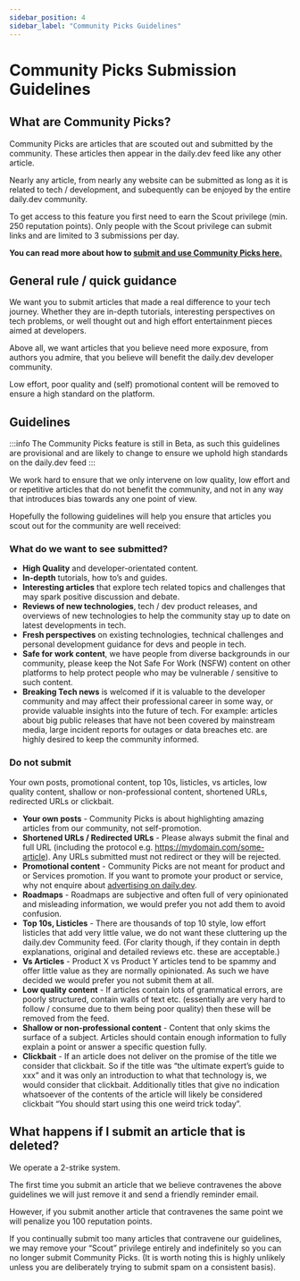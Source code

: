 ```yaml
---
sidebar_position: 4
sidebar_label: "Community Picks Guidelines"
---
```

# Community Picks Submission Guidelines

## What are Community Picks?
Community Picks are articles that are scouted out and submitted by the community. These articles then appear in the daily.dev feed like any other article.

Nearly any article, from nearly any website can be submitted as long as it is related to tech / development, and subequently can be enjoyed by the entire daily.dev community.

To get access to this feature you first need to earn the Scout privilege (min. 250 reputation points). Only people with the Scout privilege can submit links and are limited to 3 submissions per day.

**You can read more about how to [submit and use Community Picks here.](https://docs.daily.dev/docs/key-features/community-picks)** 

## General rule / quick guidance
We want you to submit articles that made a real difference to your tech journey. Whether they are in-depth tutorials, interesting perspectives on tech problems, or well thought out and high effort entertainment pieces aimed at developers.

Above all, we want articles that you believe need more exposure, from authors you admire, that you believe will benefit the daily.dev developer community.

Low effort, poor quality and (self) promotional content will be removed to ensure a high standard on the platform.

## Guidelines
:::info
The Community Picks feature is still in Beta, as such this guidelines are provisional and are likely to change to ensure we uphold high standards on the daily.dev feed
:::

We work hard to ensure that we only intervene on low quality, low effort and or repetitive articles that do not benefit the community, and not in any way that introduces bias towards any one point of view.

Hopefully the following guidelines will help you ensure that articles you scout out for the community are well received:

### What do we want to see submitted?

- **High Quality** and developer-orientated content. 
- **In-depth** tutorials, how to’s and guides.
- **Interesting articles** that explore tech related topics and challenges that may spark positive discussion and debate.
- **Reviews of new technologies**, tech / dev product releases, and overviews of new technologies to help the community stay up to date on latest developments in tech.
- **Fresh perspectives** on existing technologies, technical challenges and personal development guidance for devs and people in tech.
- **Safe for work content**, we have people from diverse backgrounds in our community, please keep the Not Safe For Work (NSFW) content on other platforms to help protect people who may be vulnerable / sensitive to such content.
- **Breaking Tech news** is welcomed if it is valuable to the developer community and may affect their professional career in some way, or provide valuable insights into the future of tech. For example: articles about big public releases that have not been covered by mainstream media, large incident reports for outages or data breaches etc. are highly desired to keep the community informed.


### Do not submit

Your own posts, promotional content, top 10s, listicles, vs articles, low quality content, shallow or non-professional content, shortened URLs, redirected URLs or clickbait.

- **Your own posts** - Community Picks is about highlighting amazing articles from our community, not self-promotion.
- **Shortened URLs / Redirected URLs** - Please always submit the final and full URL (including the protocol e.g. https://mydomain.com/some-article). Any URLs submitted must not redirect or they will be rejected.
- **Promotional content** - Community Picks are not meant for product and or Services promotion. If you want to promote your product or service, why not enquire about [advertising on daily.dev](https://promote.daily.dev/).
- **Roadmaps** - Roadmaps are subjective and often full of very opinionated and misleading information, we would prefer you not add them to avoid confusion. 
- **Top 10s, Listicles** - There are thousands of top 10 style, low effort listicles that add very little value, we do not want these cluttering up the daily.dev Community feed. (For clarity though, if they contain in depth explanations, original and detailed reviews etc. these are acceptable.)
- **Vs Articles** - Product X vs Product Y articles tend to be spammy and offer little value as they are normally opinionated. As such we have decided we would prefer you not submit them at all.
- **Low quality content** - If articles contain lots of grammatical errors, are poorly structured, contain walls of text etc. (essentially are very hard to follow / consume due to them being poor quality) then these will be removed from the feed.
- **Shallow or non-professional content** - Content that only skims the surface of a subject. Articles should contain enough information to fully explain a point or answer a specific question fully. 
- **Clickbait** - If an article does not deliver on the promise of the title we consider that clickbait. So if the title was “the ultimate expert’s guide to xxx” and it was only an introduction to what that technology is, we would consider that clickbait. Additionally titles that give no indication whatsoever of the contents of the article will likely be considered clickbait “You should start using this one weird trick today”.  

## What happens if I submit an article that is deleted?

We operate a 2-strike system.

The first time you submit an article that we believe contravenes the above guidelines we will just remove it and send a friendly reminder email.

However, if you submit another article that contravenes the same point we will penalize you 100 reputation points.

If you continually submit too many articles that contravene our guidelines, we may remove your “Scout” privilege entirely and indefinitely so you can no longer submit Community Picks. (It is worth noting this is highly unlikely unless you are deliberately trying to submit spam on a consistent basis).

